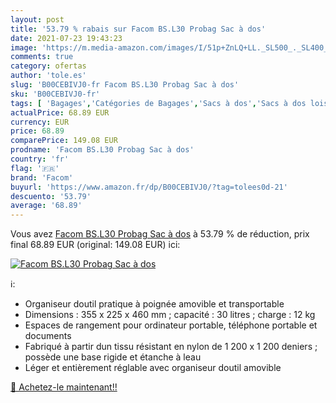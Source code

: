 ```yaml
---
layout: post
title: '53.79 % rabais sur Facom BS.L30 Probag Sac à dos'
date: 2021-07-23 19:43:23
image: 'https://m.media-amazon.com/images/I/51p+ZnLQ+LL._SL500_._SL400_.jpg'
comments: true
category: ofertas
author: 'tole.es'
slug: 'B00CEBIVJ0-fr Facom BS.L30 Probag Sac à dos'
sku: 'B00CEBIVJ0-fr'
tags: [ 'Bagages','Catégories de Bagages','Sacs à dos','Sacs à dos loisir','facom', ]
actualPrice: 68.89 EUR
currency: EUR
price: 68.89
comparePrice: 149.08 EUR
prodname: 'Facom BS.L30 Probag Sac à dos'
country: 'fr'
flag: '🇫🇷'
brand: 'Facom'
buyurl: 'https://www.amazon.fr/dp/B00CEBIVJ0/?tag=tolees0d-21'
descuento: '53.79'
average: '68.89'
---
```


Vous avez [Facom BS.L30 Probag Sac à dos](https://www.amazon.fr/dp/B00CEBIVJ0/?tag=tolees0d-21)  à  53.79 % de réduction, prix final  68.89 EUR (original: 149.08 EUR) ici:

[![Facom BS.L30 Probag Sac à dos](https://m.media-amazon.com/images/I/51p+ZnLQ+LL._SL500_._SL400_.jpg)](https://www.amazon.fr/dp/B00CEBIVJ0/?tag=tolees0d-21)

ℹ️:

- Organiseur doutil pratique à poignée amovible et transportable
- Dimensions : 355 x 225 x 460 mm ; capacité : 30 litres ; charge : 12 kg
- Espaces de rangement pour ordinateur portable, téléphone portable et documents
- Fabriqué à partir dun tissu résistant en nylon de 1 200 x 1 200 deniers ; possède une base rigide et étanche à leau
- Léger et entièrement réglable avec organiseur doutil amovible

[🛒 Achetez-le maintenant!!](https://www.amazon.fr/dp/B00CEBIVJ0/?tag=tolees0d-21)
